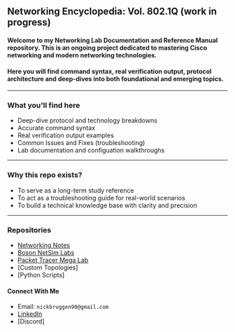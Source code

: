 ## Networking Encyclopedia: Vol. 802.1Q (work in progress)   

#### Welcome to my Networking Lab Documentation and Reference Manual repository. This is an ongoing project dedicated to mastering Cisco networking and modern networking technologies.
#### Here you will find command syntax, real verification output, protocol architecture and deep-dives into both foundational and emerging topics.
---
### What you'll find here
* Deep-dive protocol and technology breakdowns
* Accurate command syntax
* Real verification output examples
* Common Issues and Fixes (troubleshooting)
* Lab documentation and configuation walkthroughs
---
### Why this repo exists?
* To serve as a long-term study reference
* To act as a troubleshooting guide for real-world scenarios
* To build a technical knowledge base with clarity and precision
---
### Repositories
* [Networking Notes](https://github.com/nickbruggen90/Network-Notes)
* [Boson NetSim Labs](https://github.com/nickbruggen90/Boson-Network-Labs)
* [Packet Tracer Mega Lab](https://github.com/nickbruggen90/Packet-Tracer-Mega-Lab)
* [Custom Topologies]
* [Python Scripts]
#### Connect With Me
* Email: `nickbruggen90@gmail.com`
* [LinkedIn](https://www.linkedin.com/in/nickbruggen90/)
* [Discord]
